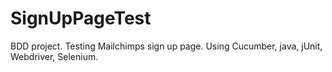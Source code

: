 # SignUpPageTest

BDD project. Testing Mailchimps sign up page. Using Cucumber, java, jUnit, Webdriver, Selenium. 
